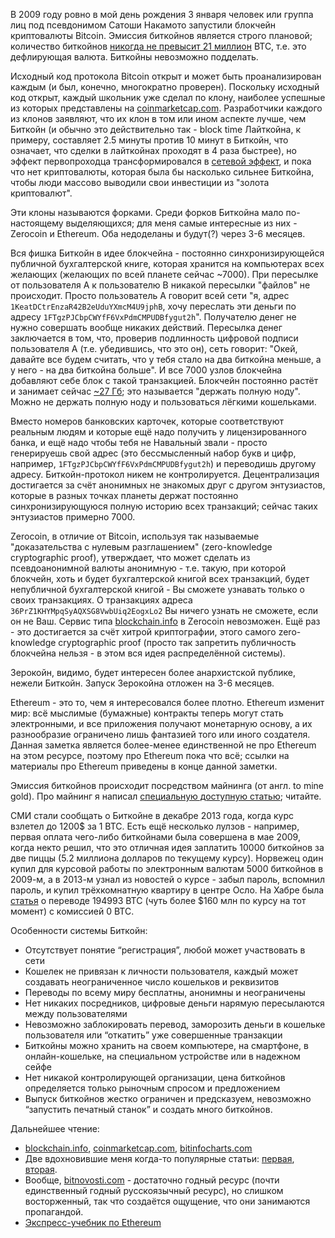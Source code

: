 В 2009 году ровно в мой день рождения 3 января человек или группа лиц под псевдонимом Сатоши Накамото запустили блокчейн криптовалюты Bitcoin. Эмиссия биткойнов является строго плановой; количество биткойнов [никогда не превысит 21 миллион](https://en.bitcoin.it/wiki/Controlled_supply#Projected_Bitcoins_Short_Term) BTC, т.е. это дефлирующая валюта. Биткойны невозможно подделать.

Исходный код протокола Bitcoin открыт и может быть проанализирован каждым (и был, конечно, многократно проверен). Поскольку исходный код открыт, каждый школьник уже сделал по клону, наиболее успешные из которых представлены на [coinmarketcap.com](http://coinmarketcap.com/). Разработчики каждого из клонов заявляют, что их клон в том или ином аспекте лучше, чем Биткойн (и обычно это действительно так - block time Лайткойна, к примеру, составляет 2.5 минуты против 10 минут в Биткойн, что означает, что сделки в лайткойнах проходят в 4 раза быстрее), но эффект первопроходца трансформировался в [сетевой эффект](http://www.computerra.ru/wp-content/uploads/2014/07/BitLicense-3-780x552.png), и пока что нет криптовалюты, которая была бы насколько сильнее Биткойна, чтобы люди массово выводили свои инвестиции из "золота криптовалют".

Эти клоны называются форками. Среди форков Биткойна мало по-настоящему выделяющихся; для меня самые интересные из них - Zerocoin и Ethereum. Оба недоделаны и будут(?) через 3-6 месяцев.

Вся фишка Биткойн в идее блокчейна - постоянно синхронизирующейся публичной бухгалтерской книге, которая хранится на компьютерах всех желающих (желающих по всей планете сейчас ~7000). При пересылке от пользователя А к пользователю В никакой пересылки "файлов" не происходит. Просто пользователь А говорит всей сети "я, адрес `1KeatDCtrEnzaR42B2eUduYXmcM4U9jphB`, хочу переслать эти деньги по адресу `1FTgzPJCbpCWYfF6VxPdmCMPUDBfygut2h`". Получателю денег не нужно совершать вообще никаких действий. Пересылка денег заключается в том, что, проверив подлинность цифровой подписи пользователя А (т.е. убедившись, что это он), сеть говорит: "Окей, давайте все будем считать, что у тебя стало на два биткойна меньше, а у него - на два биткойна больше". И все 7000 узлов блокчейна добавляют себе блок с такой транзакцией. Блокчейн постоянно растёт и занимает сейчас [~27 Гб](http://bitinfocharts.com/ru/); это называется "держать полную ноду". Можно не держать полную ноду и пользоваться лёгкими кошельками.

Вместо номеров банковских карточек, которые соответствуют реальным людям и которые ещё надо получить у лицензированного банка, и ещё надо чтобы тебя не Навальный звали - просто генерируешь свой адрес (это бессмысленный набор букв и цифр, например, `1FTgzPJCbpCWYfF6VxPdmCMPUDBfygut2h`) и переводишь другому адресу. Биткойн-протокол никем не контролируется. Децентрализация достигается за счёт анонимных не знакомых друг с другом энтузиастов, которые в разных точках планеты держат постоянно синхронизирующуюся полную историю всех транзакций; сейчас таких энтузиастов примерно 7000.

Zerocoin, в отличие от Bitcoin, используя так называемые "доказательства с нулевым разглашением" (zero-knowledge cryptographic proof), утверждает, что может сделать из псевдоанонимной валюты анонимную - т.е. такую, при которой блокчейн, хоть и будет бухгалтерской книгой всех транзакций, будет непубличной бухгалтерской книгой - Вы сможете узнавать только о своих транзакциях. О транзакциях адреса `36PrZ1KHYMpqSyAQXSG8VwbUiq2EogxLo2` Вы ничего узнать не сможете, если он не Ваш. Сервис типа [blockchain.info](http://blockchain.info/) в Zerocoin невозможен. Ещё раз - это достигается за счёт хитрой криптографии, этого самого zero-knowledge cryptographic proof (просто так запретить публичность блокчейна нельзя - в этом вся идея распределённой системы).

Зерокойн, видимо, будет интересен более анархистской публике, нежели Биткойн. Запуск Зерокойна отложен на 3-6 месяцев.

Ethereum - это то, чем я интересовался более плотно. Ethereum изменит мир: всё мыслимые (бумажные) контракты теперь могут стать электронными, и все приложения получают монетарную основу, а их разнообразие ограничено лишь фантазией того или иного создателя. Данная заметка является более-менее единственной не про Ethereum на этом ресурсе, поэтому про Ethereum пока что всё; ссылки на материалы про Ethereum приведены в конце данной заметки.

Эмиссия биткойнов происходит посредством майнинга (от англ. to mine gold). Про майнинг я написал [специальную доступную статью](https://github.com/snordenstorm/wiki/wiki/%D0%9C%D0%B0%D0%B9%D0%BD%D0%B8%D0%BD%D0%B3-%D0%B1%D0%B8%D1%82%D0%BA%D0%BE%D0%B9%D0%BD%D0%BE%D0%B2); читайте. 

СМИ стали сообщать о Биткойне в декабре 2013 года, когда курс взлетел до 1200$ за 1 BTC. Есть ещё несколько лулзов - например, первая оплата чего-либо биткойнами была совершена в мае 2009, когда некто решил, что это отличная идея заплатить 10000 биткойнов за две пиццы (5.2 миллиона долларов по текущему курсу). Норвежец один купил для курсовой работы по электронным валютам 5000 биткойнов в 2009-м, а в 2013-м узнал из новостей о курсе - забыл пароль, вспомнил пароль, и купил трёхкомнатную квартиру в центре Осло. На Хабре была [статья](http://habrahabr.ru/post/203374/) о переводе 194993 BTC (чуть более $160 млн по курсу на тот момент) с комиссией 0 BTC.

Особенности системы Биткойн:

- Отсутствует понятие “регистрация”, любой может участвовать в сети
- Кошелек не привязан к личности пользователя, каждый может создавать неограниченное число кошельков и реквизитов
- Переводы по всему миру бесплатны, анонимны и неограничены
- Нет никаких посредников, цифровые деньги нарямую пересылаются между пользователями
- Невозможно заблокировать перевод, заморозить деньги в кошельке пользователя или “откатить” уже совершенные транзакции
- Биткойны можно хранить на своем компьютере, на смартфоне, в онлайн-кошельке, на специальном устройстве или в надежном сейфе
- Нет никакой контролирующей организации, цена биткойнов определяется только рыночным спросом и предложением
- Выпуск биткойнов жестко ограничен и предсказуем, невозможно “запустить печатный станок” и создать много биткойнов.

Дальнейшее чтение:
* [blockchain.info](http://blockchain.info/), [coinmarketcap.com](http://coinmarketcap.com/), [bitinfocharts.com](http://bitinfocharts.com/)
* Две вдохновившие меня когда-то популярные статьи: [первая](http://bitnovosti.com/2014/03/05/dacs/), [вторая](http://bitnovosti.com/2014/03/01/etherium-next-generation-crypto/).
* Вообще, [bitnovosti.com](http://bitnovosti.com/) - достаточно годный ресурс (почти единственный годный русскоязычный ресурс), но слишком восторженный, так что создаётся ощущение, что они занимаются пропагандой.
* [Экспресс-учебник по Ethereum](https://github.com/snordenstorm/wiki/wiki/%D0%AD%D0%BA%D1%81%D0%BF%D1%80%D0%B5%D1%81%D1%81-%D1%83%D1%87%D0%B5%D0%B1%D0%BD%D0%B8%D0%BA-%D0%BF%D0%BE-Ethereum)